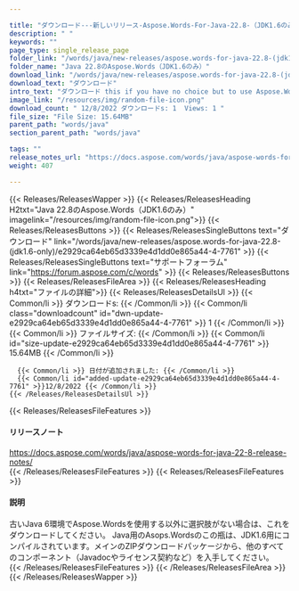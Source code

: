 ```yaml
---

title: "ダウンロード---新しいリリース-Aspose.Words-For-Java-22.8-（JDK1.6のみ）"
description: " "
keywords: ""
page_type: single_release_page
folder_link: "/words/java/new-releases/aspose.words-for-java-22.8-(jdk1.6-only)/"
folder_name: "Java 22.8のAspose.Words（JDK1.6のみ）"
download_link: "/words/java/new-releases/aspose.words-for-java-22.8-(jdk1.6-only)/e2929ca64eb65d3339e4d1dd0e865a44-4-7761"
download_text: "ダウンロード"
intro_text: "ダウンロード this if you have no choice but to use Aspose.Words on an old Java 6 environment. This JAR of Aspose.Words for Java is compiled for JDK1.6. Please get all other components (such as Javadoc and License agreements) from the main ZIP download package."
image_link: "/resources/img/random-file-icon.png"
download_count: " 12/8/2022 ダウンロードs: 1  Views: 1 "
file_size: "File Size: 15.64MB"
parent_path: "words/java"
section_parent_path: "words/java"

tags: ""
release_notes_url: "https://docs.aspose.com/words/java/aspose-words-for-java-22-8-release-notes/"
weight: 407

---
```


{{< Releases/ReleasesWapper >}}
  {{< Releases/ReleasesHeading H2txt="Java 22.8のAspose.Words（JDK1.6のみ）" imagelink="/resources/img/random-file-icon.png">}}
  {{< Releases/ReleasesButtons >}}
    {{< Releases/ReleasesSingleButtons text="ダウンロード" link="/words/java/new-releases/aspose.words-for-java-22.8-(jdk1.6-only)/e2929ca64eb65d3339e4d1dd0e865a44-4-7761" >}}
    {{< Releases/ReleasesSingleButtons text="サポートフォーラム" link="https://forum.aspose.com/c/words" >}}
  {{< Releases/ReleasesButtons >}}
  {{< Releases/ReleasesFileArea >}}
    {{< Releases/ReleasesHeading h4txt="ファイルの詳細">}}
    {{< Releases/ReleasesDetailsUl >}}
      {{< Common/li >}} ダウンロードs: {{< /Common/li >}}
      {{< Common/li class="downloadcount" id="dwn-update-e2929ca64eb65d3339e4d1dd0e865a44-4-7761" >}} 1 {{< /Common/li >}}
      {{< Common/li >}} ファイルサイズ: {{< /Common/li >}}
      {{< Common/li id="size-update-e2929ca64eb65d3339e4d1dd0e865a44-4-7761" >}} 15.64MB {{< /Common/li >}}

      {{< Common/li >}} 日付が追加されました: {{< /Common/li >}}
      {{< Common/li id="added-update-e2929ca64eb65d3339e4d1dd0e865a44-4-7761" >}}12/8/2022 {{< /Common/li >}}
    {{< /Releases/ReleasesDetailsUl >}}

  {{< Releases/ReleasesFileFeatures >}}
      <h4>リリースノート</h4><div><a href='https://docs.aspose.com/words/java/aspose-words-for-java-22-8-release-notes/'>https://docs.aspose.com/words/java/aspose-words-for-java-22-8-release-notes/</a></div>
  {{< /Releases/ReleasesFileFeatures >}}
  {{< Releases/ReleasesFileFeatures >}}
      <h4>説明</h4><div class="HTMLDescription">古いJava 6環境でAspose.Wordsを使用する以外に選択肢がない場合は、これをダウンロードしてください。 Java用のAsops.Wordsのこの瓶は、JDK1.6用にコンパイルされています。メインのZIPダウンロードパッケージから、他のすべてのコンポーネント（Javadocやライセンス契約など）を入手してください。</div>
  {{< /Releases/ReleasesFileFeatures >}}
 {{< /Releases/ReleasesFileArea >}}
{{< /Releases/ReleasesWapper >}}


